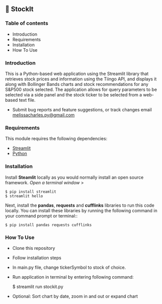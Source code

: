 ## 📌 StockIt

### Table of contents

- Introduction
- Requirements
- Installation
- How To Use


### Introduction

This is a Python-based web application using the Streamlit library that retrieves stock prices and information using the Tiingo API, and displays it along with Bollinger Bands charts and stock recommendations for any S&P500 stock selected. The application allows for query parameters to be selected via a side panel and the stock ticker to be selected from a web-based text file.

- Submit bug reports and feature suggestions, or track changes email
  melissacharles.py@gmail.com
  
 ### Requirements

This module requires the following dependencies:

- [Streamlit](https://www.https://streamlit.io/)
- [Python](https://www.python.org/downloads/release/python-3110/)

### Installation

Install **Steamlit** locally as you would normally install an open source framework. 
  *Open a terminal window* >
  
    $ pip install streamlit
    $ streamlit hello

Next, install the **pandas**, **requests** and **cufflinks** libraries to run this code locally. You can install these libraries by running the following command in your command prompt or terminal::

    $ pip install pandas requests cufflinks
    
### How To Use
 - Clone this repository
 - Follow installation steps
 - In main.py file, change tickerSymbol to stock of choice. 
 - Run application in terminal by entering following command:
    
    $ streamlit run stockit.py

  - Optional: Sort chart by date, zoom in and out or expand chart
